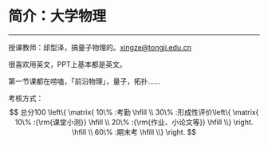 # 简介：大学物理

---

<T t="必修" yellow />
<T t="考试" red />
<T t="学分 3.0" gray />

授课教师：邱型泽，搞量子物理的。xingze@tongji.edu.cn

很喜欢用英文，PPT上基本都是英文。

第一节课都在唠嗑，「前沿物理」，量子，拓扑……

考核方式：
$$
总分100 \left\{ \matrix{
  10\% :考勤 \hfill \\ 
  30\% :形成性评价\left\{ \matrix{
  10\% :{\rm{课堂小测}} \hfill \\ 
  20\% :{\rm{作业、小论文等}} \hfill \\}  \right. \hfill \\ 
  60\% :期末考 \hfill \\}  \right.
$$
